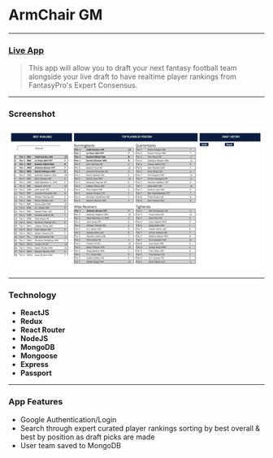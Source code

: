 # ArmChair GM 

----

### [Live App]('https://armchair-gm.netlify.com/')


> This app will allow you to draft your next fantasy football team alongside your live draft to have realtime player rankings from FantasyPro's Expert Consensus.
----
### Screenshot
![Screenshot](screenshot.png)

----
### Technology
* **ReactJS**
* **Redux**
* **React Router**
* **NodeJS**
* **MongoDB**
* **Mongoose**
* **Express**
* **Passport**

----
### App Features
* Google Authentication/Login
* Search through expert curated player rankings sorting by best overall & best by position as draft picks are made
* User team saved to MongoDB

